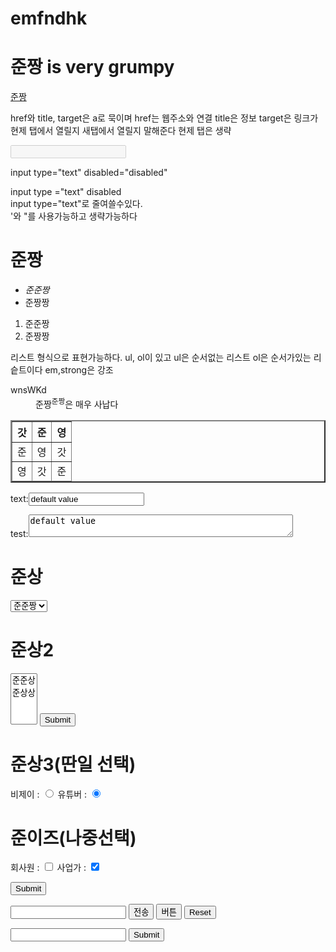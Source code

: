 # emfndhk
<html>
<head>
<title>준짱의 수업</title>
<meta charset="utf=8">
</head>
<body>
<h1>준짱 is <strong>very grumpy</strong></h1>
<p><a href="https://github.com/HaTToek/emfndhk/blob/master/README.md" title="준짱은 매우 사납다" target="_blank">준짱</a></p>
<p> href와 title, target은 a로 묵이며 href는 웹주소와 연결 title은 정보 target은 링크가 현제 탭에서 열릴지 새탭에서 열릴지 말해준다 현제 탭은 생략</p>
<input type="text" disabled="disabled">
<p>input type="text" disabled="disabled"</p>
<p>input type ="text" disabled<br>
input type="text"로 줄여쓸수있다.<br>
'와 "를 사용가능하고 생략가능하다</p>

<h1>준짱</h1>
<ul>
<li><em>준준짱</em></il>
<li>준짱짱</il>
</ul>
<ol>
<li>준준짱</il>
<li>준짱짱</il>
</ol>
<p>리스트 형식으로 표현가능하다. ul, ol이 있고 ul은 순서없는 리스트 ol은 순서가있는 리슽트이다 em,strong은 강조</p>

<dl>
<dt>wnsWKd</dt>
<dd>준짱<sup>준짱</sup>은 매우 사납다</dd>
</dl>
<table border="2">
    <thead>
        <tr>
            <th>갓</th>  
            <th>준</th>  
            <th>영</th>
        </tr>
    </thead>
    <tbody>
        <tr>
            <td>준</td>
            <td>영</td>
            <td>갓</td>
        </tr>
    </tbody>
    <tfoot>
        <tr>
            <td>영</td> 
            <td>갓</td> 
            <td>준</td>
        </tr>
    </tfoot>
</table>
<form action="">
<p>text:<input type ="text" name="id" value="default value"></p>
<p>test:<textarea cols="50" rows="2">default value</textarea></p>
</form>

<form action="http://localhost/order.php">
    <h1>준상</h1>
        <select name="준짱">
            <option value="1">준준짱</option>
            <option value="2">준짱짱</option>
        </select>
    <h1>준상2</h1>
        <select name="준상2" multiple>
            <option value="3">준준상</option>
            <option value="4">준상상</option>
        </select>
    <input type="submit">
    <p>
        <h1>준상3(딴일 선택)</h1>
        비제이 : <input type="radio" name="work" value="bj">
        유튜버 : <input type="radio" name="work" value="youtuber" checked>
    </p>
    <p>
        <h1>준이즈(나중선택)</h1>
            회사원 : <input type="checkbox" name="later select" value="worker">
            사업가 : <input type="checkbox" name="later select" value="..." checked>
    </p>
    <input type="submit">
</form>
         <form action="http://localhost/form.php">
            <input type="text">
            <input type="submit" value="전송">
            <input type="button" value="버튼" onclick="alert('hello world')">
            <input type="reset">
        </form>


<form action="http://localhost/hidden.php">
    <input type="text" name="id">
    <input type="hidden" name="hide" value="egoing">
    <input type="submit">
</form>

</body>
</html>
